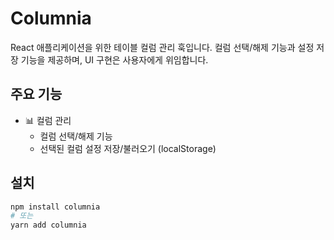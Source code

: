 # Columnia

React 애플리케이션을 위한 테이블 컬럼 관리 훅입니다.
컬럼 선택/해제 기능과 설정 저장 기능을 제공하며, UI 구현은 사용자에게 위임합니다.

## 주요 기능

- 📊 컬럼 관리
  - 컬럼 선택/해제 기능
  - 선택된 컬럼 설정 저장/불러오기 (localStorage)

## 설치

```bash
npm install columnia
# 또는
yarn add columnia
```
